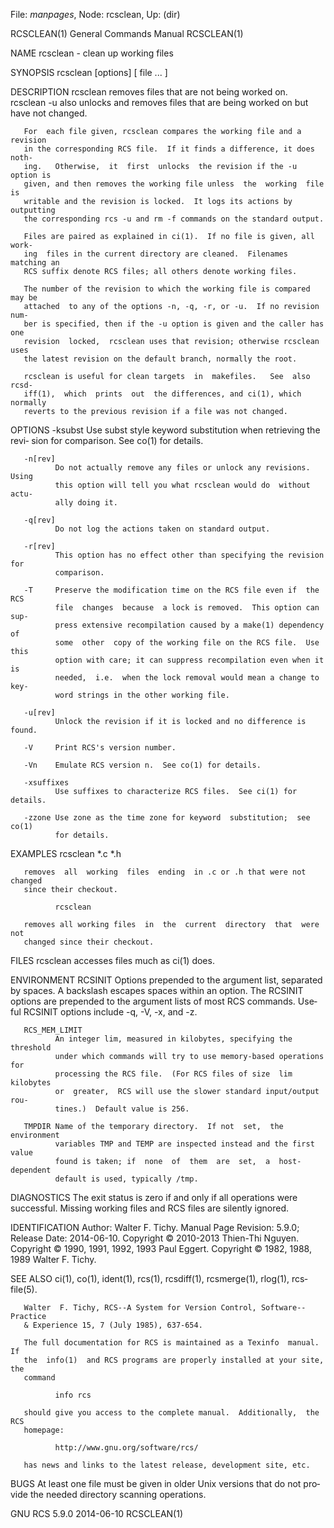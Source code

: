 File: *manpages*,  Node: rcsclean,  Up: (dir)

RCSCLEAN(1)                 General Commands Manual                RCSCLEAN(1)



NAME
       rcsclean - clean up working files

SYNOPSIS
       rcsclean [options] [ file ... ]

DESCRIPTION
       rcsclean  removes files that are not being worked on.  rcsclean -u also
       unlocks and removes files  that  are  being  worked  on  but  have  not
       changed.

       For  each file given, rcsclean compares the working file and a revision
       in the corresponding RCS file.  If it finds a difference, it does noth‐
       ing.   Otherwise,  it  first  unlocks  the revision if the -u option is
       given, and then removes the working file unless  the  working  file  is
       writable and the revision is locked.  It logs its actions by outputting
       the corresponding rcs -u and rm -f commands on the standard output.

       Files are paired as explained in ci(1).  If no file is given, all work‐
       ing  files in the current directory are cleaned.  Filenames matching an
       RCS suffix denote RCS files; all others denote working files.

       The number of the revision to which the working file is compared may be
       attached  to any of the options -n, -q, -r, or -u.  If no revision num‐
       ber is specified, then if the -u option is given and the caller has one
       revision  locked,  rcsclean uses that revision; otherwise rcsclean uses
       the latest revision on the default branch, normally the root.

       rcsclean is useful for clean targets  in  makefiles.   See  also  rcsd‐
       iff(1),  which  prints  out  the differences, and ci(1), which normally
       reverts to the previous revision if a file was not changed.

OPTIONS
       -ksubst
              Use subst style keyword substitution when retrieving  the  revi‐
              sion for comparison.  See co(1) for details.

       -n[rev]
              Do not actually remove any files or unlock any revisions.  Using
              this option will tell you what rcsclean would do  without  actu‐
              ally doing it.

       -q[rev]
              Do not log the actions taken on standard output.

       -r[rev]
              This option has no effect other than specifying the revision for
              comparison.

       -T     Preserve the modification time on the RCS file even if  the  RCS
              file  changes  because  a lock is removed.  This option can sup‐
              press extensive recompilation caused by a make(1) dependency  of
              some  other  copy of the working file on the RCS file.  Use this
              option with care; it can suppress recompilation even when it  is
              needed,  i.e.  when the lock removal would mean a change to key‐
              word strings in the other working file.

       -u[rev]
              Unlock the revision if it is locked and no difference is found.

       -V     Print RCS's version number.

       -Vn    Emulate RCS version n.  See co(1) for details.

       -xsuffixes
              Use suffixes to characterize RCS files.  See ci(1) for details.

       -zzone Use zone as the time zone for keyword  substitution;  see  co(1)
              for details.

EXAMPLES
              rcsclean  *.c  *.h

       removes  all  working  files  ending  in .c or .h that were not changed
       since their checkout.

              rcsclean

       removes all working files  in  the  current  directory  that  were  not
       changed since their checkout.

FILES
       rcsclean accesses files much as ci(1) does.

ENVIRONMENT
       RCSINIT
              Options  prepended to the argument list, separated by spaces.  A
              backslash escapes spaces within an option.  The RCSINIT  options
              are  prepended to the argument lists of most RCS commands.  Use‐
              ful RCSINIT options include -q, -V, -x, and -z.

       RCS_MEM_LIMIT
              An integer lim, measured in kilobytes, specifying the  threshold
              under which commands will try to use memory-based operations for
              processing the RCS file.  (For RCS files of size  lim  kilobytes
              or  greater,  RCS will use the slower standard input/output rou‐
              tines.)  Default value is 256.

       TMPDIR Name of the temporary directory.  If not  set,  the  environment
              variables TMP and TEMP are inspected instead and the first value
              found is taken; if  none  of  them  are  set,  a  host-dependent
              default is used, typically /tmp.

DIAGNOSTICS
       The  exit status is zero if and only if all operations were successful.
       Missing working files and RCS files are silently ignored.

IDENTIFICATION
       Author: Walter F. Tichy.
       Manual Page Revision: 5.9.0; Release Date: 2014-06-10.
       Copyright © 2010-2013 Thien-Thi Nguyen.
       Copyright © 1990, 1991, 1992, 1993 Paul Eggert.
       Copyright © 1982, 1988, 1989 Walter F. Tichy.

SEE ALSO
       ci(1), co(1), ident(1), rcs(1), rcsdiff(1), rcsmerge(1), rlog(1),  rcs‐
       file(5).

       Walter  F. Tichy, RCS--A System for Version Control, Software--Practice
       & Experience 15, 7 (July 1985), 637-654.

       The full documentation for RCS is maintained as a Texinfo  manual.   If
       the  info(1)  and RCS programs are properly installed at your site, the
       command

              info rcs

       should give you access to the complete manual.  Additionally,  the  RCS
       homepage:

              http://www.gnu.org/software/rcs/

       has news and links to the latest release, development site, etc.

BUGS
       At least one file must be given in older Unix versions that do not pro‐
       vide the needed directory scanning operations.



GNU RCS 5.9.0                     2014-06-10                       RCSCLEAN(1)
